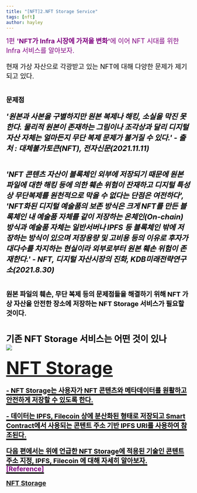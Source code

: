 ```yaml
---
title: "[NFT]2.NFT Storage Service"
tags: [nft]
author: hayley
---
```

<html>
    <head>
        <body>
        <font size="4" color="purple" >
        <div>1편 <b>'NFT가 Infra 시장에 가져올 변화'</b>에 이어 NFT 시대를 위한 Infra 서비스를 알아보자.
        <font size="4" color="black">
        <p>현재 가상 자산으로 각광받고 있는 NFT에 대해 다양한 문제가 제기되고 있다.
        <br><br>
        <p><b> 문제점</b>  
        <p>	
        <span style="font-size:15pt; font-style:italic"; font-color="purple"><b>
            '원본과 사본을 구별하지만 원본 복제나 해킹, 소실을 막진 못한다. 물리적 원본이 존재하는 그림이나 조각상과 달리 디지털 자산 자체는 얼마든지 무단 복제 문제가 불거질 수 있다.' - 출처 : 대체불가토큰(NFT), 전자신문(2021.11.11)
        <br><br>
        <p>
        <span style="font-size:15pt; font-style:italic"; font-color="purple"><b>   'NFT 콘텐츠 자산이 블록체인 외부에 저장되기 때문에 원본 파일에 대한 해킹 등에 의한 훼손 위험이 잔재하고 디지털 특성상 무단복제를 원천적으로 막을 수 없다는 단점은 여전하다', 'NFT화된 디지털 예술품의 보존 방식은 크게 NFT를 만든 블록체인 내 예술품 자체를 같이 저장하는 온체인(On-chain) 방식과 예술품 자체는 일반서버나 IPFS 등 블록체인 밖에 저장하는 방식이 있으며 저장용량 및 고비용 등의 이유로 후자가 대다수를 차지하는 현실이라 외부로부터 원본 훼손 위험이 존재한다.' - NFT, 디지털 자산시장의 진화, KDB미래전략연구소(2021.8.30) </span>
         <br><br>
         <p>원본 파일의 <b>훼손, 무단 복제</b> 등의 문제점들을 해결하기 위해 NFT 가상 자산을 안전한 장소에 저장하는 NFT Storage 서비스가 필요할 것이다.
        <br><br> 
        <p> <font size="5" color="black"><b>기존 NFT Storage 서비스는 어떤 것이 있나</b>
        <br><img src="https://nft.storage/images/logo-nft.storage.svg" align="center">
        <p><font size="7" color="purple"><a href="https://nft.storage/"><b>NFT Storage</b>
        <font size="4" color="black">
        <p>- NFT Storage는 사용자가 NFT 콘텐츠와 메타데이터를 원활하고 안전하게 저장할 수 있도록 한다.
        <p>- 데이터는 IPFS, Filecoin 상에 분산화된 형태로 저장되고 Smart Contract에서 사용되는 콘텐트 주소 기반 IPFS URI를 사용하여 참조된다. 
        <p>
        <p>다음 편에서는 위에 언급한 NFT Storage에 적용된 기술인 콘텐트 주소 지정, IPFS, Filecoin 에 대해 자세히 알아보자.
         <br>
         <font size="4" color="purple">[Reference]
          <p><a href="https://nft.storage/">NFT Storage 
            
          
    



